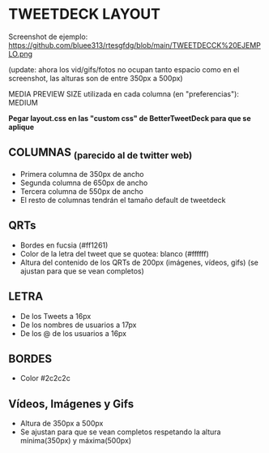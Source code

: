 # TWEETDECK LAYOUT

Screenshot de ejemplo: https://github.com/bluee313/rtesgfdg/blob/main/TWEETDECCK%20EJEMPLO.png 

(update: ahora los vid/gifs/fotos no ocupan tanto espacio como en el screenshot, las alturas son de entre 350px a 500px)

MEDIA PREVIEW SIZE utilizada en cada columna (en "preferencias"): MEDIUM

**Pegar layout.css en las "custom css" de BetterTweetDeck para que se aplique**

## COLUMNAS <sub> (parecido al de twitter web) </sub>
- Primera columna de 350px de ancho
- Segunda columna de 650px de ancho
- Tercera columna de 550px de ancho
- El resto de columnas tendrán el tamaño default de tweetdeck

## QRTs
- Bordes en fucsia (#ff1261)
- Color de la letra del tweet que se quotea: blanco (#ffffff)
- Altura del contenido de los QRTs de 200px (imágenes, vídeos, gifs) (se ajustan para que se vean completos)

## LETRA
- De los Tweets a 16px
- De los nombres de usuarios a 17px
- De los @ de los usuarios a 16px

## BORDES
- Color #2c2c2c

## Vídeos, Imágenes y Gifs
- Altura de 350px a 500px
- Se ajustan para que se vean completos respetando la altura mínima(350px) y máxima(500px)
